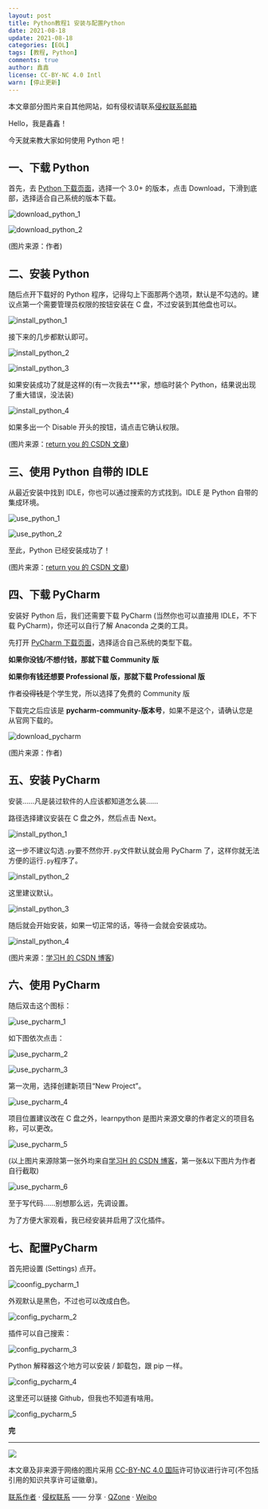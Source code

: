 ```yaml
---
layout: post
title: Python教程1 安装与配置Python
date: 2021-08-18
update: 2021-08-18
categories: [EOL]
tags: [教程, Python]
comments: true
author: 鑫鑫
license: CC-BY-NC 4.0 Intl
warn: [停止更新]
---
```


本文章部分图片来自其他网站，如有侵权请联系[侵权联系邮箱](mailto:tort@xinxin2021.tk)

Hello，我是鑫鑫！

今天就来教大家如何使用 Python 吧！

## 一、下载 Python

首先，去 [Python 下载页面](//www.python.org/downloads)，选择一个 3.0+ 的版本，点击 Download，下滑到底部，选择适合自己系统的版本下载。

![download_python_1](//user-images.githubusercontent.com/82391092/130014960-21fa1cca-61c3-4f18-ba22-9a78f2723b36.png)

![download_python_2](//user-images.githubusercontent.com/82391092/130014971-419a14ea-a356-449a-b4dd-34fb0e17b678.png)

(图片来源：作者)

## 二、安装 Python

随后点开下载好的 Python 程序，记得勾上下面那两个选项，默认是不勾选的。建议点第一个需要管理员权限的按钮安装在 C 盘，不过安装到其他盘也可以。

![install_python_1](//user-images.githubusercontent.com/82391092/130014871-cb96f5e9-cd5b-4d0d-ad90-e0732bceb784.png)

接下来的几步都默认即可。

![install_python_2](//user-images.githubusercontent.com/82391092/130016445-27d6b5cc-c524-4d2d-8768-ae0c67cb2436.png)

![install_python_3](//user-images.githubusercontent.com/82391092/130016908-dd35edea-2317-4070-81fa-52cd2441a339.png)

如果安装成功了就是这样的(有一次我去\*\*\*家，想临时装个 Python，结果说出现了重大错误，没法装)

![install_python_4](//user-images.githubusercontent.com/82391092/130016934-0f907b99-701e-4b56-b024-a22d48eaabfe.png)

如果多出一个 Disable 开头的按钮，请点击它确认权限。

(图片来源：[return you 的 CSDN 文章](//blog.csdn.net/qq_53045284/article/details/118676823))

## 三、使用 Python 自带的 IDLE

从最近安装中找到 IDLE，你也可以通过搜索的方式找到。IDLE 是 Python 自带的集成环境。

![use_python_1](//user-images.githubusercontent.com/82391092/130017640-3dd18c68-b536-43a8-9942-04ec50ab8979.png)

![use_python_2](//user-images.githubusercontent.com/82391092/130017733-598a3bfc-10c2-4368-afd7-3defa637ed58.png)

至此，Python 已经安装成功了！

(图片来源：[return you 的 CSDN 文章](//blog.csdn.net/qq_53045284/article/details/118676823))

## 四、下载 PyCharm

安装好 Python 后，我们还需要下载 PyCharm (当然你也可以直接用 IDLE，不下载 PyCharm)，你还可以自行了解 Anaconda 之类的工具。

先打开 [PyCharm 下载页面](//www.jetbrains.com/pycharm/download/)，选择适合自己系统的类型下载。

**如果你没钱/不想付钱，那就下载 Community 版**

**如果你有钱还想要 Professional 版，那就下载 Professional 版**

作者~~没得钱~~是个学生党，所以选择了免费的 Community 版

下载完之后应该是 **pycharm-community-版本号**，如果不是这个，请确认您是从官网下载的。

![download_pycharm](//user-images.githubusercontent.com/82391092/130038188-075d954d-1753-4f18-b816-5a40722c34cc.png)

(图片来源：作者)

## 五、安装 PyCharm

安装……凡是装过软件的人应该都知道怎么装……

路径选择建议安装在 C 盘之外，然后点击 Next。

![install_python_1](//user-images.githubusercontent.com/82391092/130214320-32a9223d-51d2-4ad4-954b-8311bcb5da8d.png)

这一步不建议勾选`.py`要不然你开`.py`文件默认就会用 PyCharm 了，这样你就无法方便的运行`.py`程序了。

![install_python_2](//user-images.githubusercontent.com/82391092/130214328-68ffdbb3-1ce2-468c-b36e-0ef4616206a2.png)

这里建议默认。

![install_python_3](//user-images.githubusercontent.com/82391092/130214647-dade1994-805a-4dca-ad1e-31e19ceb6fca.png)

随后就会开始安装，如果一切正常的话，等待一会就会安装成功。

![install_python_4](//user-images.githubusercontent.com/82391092/130214796-53d6480d-7444-487e-bffe-1057e9d8b418.png)

(图片来源：[学习H 的 CSDN 博客](//blog.csdn.net/qq_50598558/article/details/115611398))

## 六、使用 PyCharm

随后双击这个图标：

![use_pycharm_1](//user-images.githubusercontent.com/82391092/130215247-a379c702-433a-43fc-9961-0b89d2768ede.png)

如下图依次点击：

![use_pycharm_2](//user-images.githubusercontent.com/82391092/130215446-d5fc8f72-71ac-4460-ae3d-d963c026f563.png)

![use_pycharm_3](//user-images.githubusercontent.com/82391092/130215561-46963df7-f502-4400-8d42-c7cc7d23c5ee.png)

第一次用，选择创建新项目“New Project”。

![use_pycharm_4](//user-images.githubusercontent.com/82391092/130215761-66b45bd6-d4ca-4336-b9f8-f4f003d16a4f.png)

项目位置建议改在 C 盘之外，learnpython 是图片来源文章的作者定义的项目名称，可以更改。

![use_pycharm_5](//user-images.githubusercontent.com/82391092/130216379-cbaf03c1-3144-4447-aba3-7d018c42fccf.png)

(以上图片来源除第一张外均来自[学习H 的 CSDN 博客](//blog.csdn.net/qq_50598558/article/details/115611398)，第一张&以下图片为作者自行截取)

![use_pycharm_6](//user-images.githubusercontent.com/82391092/130598598-db15acf4-31bd-4a7e-a984-e7400098db7c.png)

至于写代码……别想那么远，先调设置。

为了方便大家观看，我已经安装并启用了汉化插件。

## 七、配置PyCharm

首先把设置 (Settings) 点开。

![coonfig_pycharm_1](//user-images.githubusercontent.com/82391092/139573457-a26f103b-0fbb-4021-bfee-d95d3a12da14.png)

外观默认是黑色，不过也可以改成白色。

![config_pycharm_2](//user-images.githubusercontent.com/82391092/139573550-35baf350-12bb-41db-8cb8-d251e27310af.png)

插件可以自己搜索：

![config_pycharm_3](//user-images.githubusercontent.com/82391092/139573569-50dcbe5f-80e7-45ec-a307-ac07bc380090.png)

Python 解释器这个地方可以安装 / 卸载包，跟 pip 一样。

![config_pycharm_4](//user-images.githubusercontent.com/82391092/139573604-4a3ab8c7-c44f-4028-bfe5-a231ca6627e6.png)

这里还可以链接 Github，但我也不知道有啥用。

![config_pycharm_5](//user-images.githubusercontent.com/82391092/139573625-c9da90b9-8795-4afc-b3f5-b9a022089b4f.png)

**完**

---

[![](//licensebuttons.net/l/by-nc/4.0/88x31.png)](//creativecommons.org/licenses/by-nc/4.0/deed.zh)

本文章及非来源于网络的图片采用 [CC-BY-NC 4.0 国际](//creativecommons.org/licenses/by-nc/4.0/deed.zh)许可协议进行许可(不包括引用的知识共享许可证徽章)。

[联系作者](mailto:blog@xinxin2021.tk) · [侵权联系](mailto:tort@xinxin2021.tk) —— 分享 · [QZone](https://sns.qzone.qq.com/cgi-bin/qzshare/cgi_qzshare_onekey?url=https%3A%2F%2Fblog.xinxin2021.tk%2Fpython_1%2F&title=Python%E6%95%99%E7%A8%8B1+%E5%AE%89%E8%A3%85%E4%B8%8E%E9%85%8D%E7%BD%AEPython&site=%E9%91%AB%E5%8D%9A%E5%AE%A2%0D%0A) · [Weibo](https://service.weibo.com/share/share.php?url=https%3A%2F%2Fblog.xinxin2021.tk%2Fpython_1%2F&count=1&title=Python%E6%95%99%E7%A8%8B1+%E5%AE%89%E8%A3%85%E4%B8%8E%E9%85%8D%E7%BD%AEPython&language=zh_cn)
